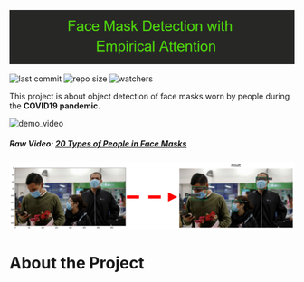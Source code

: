 ![banner](https://github.com/chandlerbing65nm/Face-Mask-Detection-with-Empirical-Attention/blob/main/Repo_Files/Face_Mask_Detection_with__n__Empirical_Attention.png?raw=true)

![last commit](https://img.shields.io/github/last-commit/chandlerbing65nm/Face-Mask-Detection-with-Empirical-Attention) ![repo size](https://img.shields.io/github/repo-size/chandlerbing65nm/Face-Mask-Detection-with-Empirical-Attention) ![watchers](https://img.shields.io/github/watchers/chandlerbing65nm/Face-Mask-Detection-with-Empirical-Attention?style=social)

This project is about object detection of face masks worn by people during the **COVID19 pandemic.**

![demo_video](https://github.com/chandlerbing65nm/Face-Mask-Detection-with-Empirical-Attention/blob/main/Demo/ezgif.com-gif-maker.gif?raw=true)

##### Raw Video: [20 Types of People in Face Masks](http://https://youtu.be/8J9iFWhZdsY "20 Types of People in Face Masks")

![mapping](https://github.com/chandlerbing65nm/Face-Mask-Detection-with-Empirical-Attention/blob/main/Demo/mapping.png?raw=true)

# About the Project



